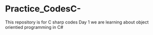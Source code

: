 # Practice_CodesC-
This repository is for C sharp codes
Day 1 we are learning about object orientied programming in C#
